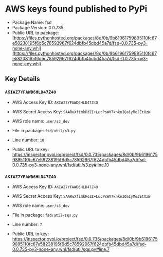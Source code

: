 # AWS keys found published to PyPi

* Package Name: fsd
* Package Version: 0.0.735
* Public URL to package: [https://files.pythonhosted.org/packages/8d/0b/9b61961759895110fc67e58238195f6d5c78592967f624dbfb45dbd45a7d/fsd-0.0.735-py3-none-any.whl](https://files.pythonhosted.org/packages/8d/0b/9b61961759895110fc67e58238195f6d5c78592967f624dbfb45dbd45a7d/fsd-0.0.735-py3-none-any.whl)

## Key Details

### `AKIAZ7YFAWD6HLD47Z4O`

* AWS Access Key ID: `AKIAZ7YFAWD6HLD47Z4O`
* AWS Secret Access Key: `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` 
* AWS role name: `user/s3_dev`
* File in package: `fsd/util/s3.py`
* Line number: `10`

* Public URL to key: https://inspector.pypi.io/project/fsd/0.0.735/packages/8d/0b/9b61961759895110fc67e58238195f6d5c78592967f624dbfb45dbd45a7d/fsd-0.0.735-py3-none-any.whl/fsd/util/s3.py#line.10



### `AKIAZ7YFAWD6HLD47Z4O`

* AWS Access Key ID: `AKIAZ7YFAWD6HLD47Z4O`
* AWS Secret Access Key: `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` 
* AWS role name: `user/s3_dev`
* File in package: `fsd/util/sqs.py`
* Line number: `7`

* Public URL to key: https://inspector.pypi.io/project/fsd/0.0.735/packages/8d/0b/9b61961759895110fc67e58238195f6d5c78592967f624dbfb45dbd45a7d/fsd-0.0.735-py3-none-any.whl/fsd/util/sqs.py#line.7


